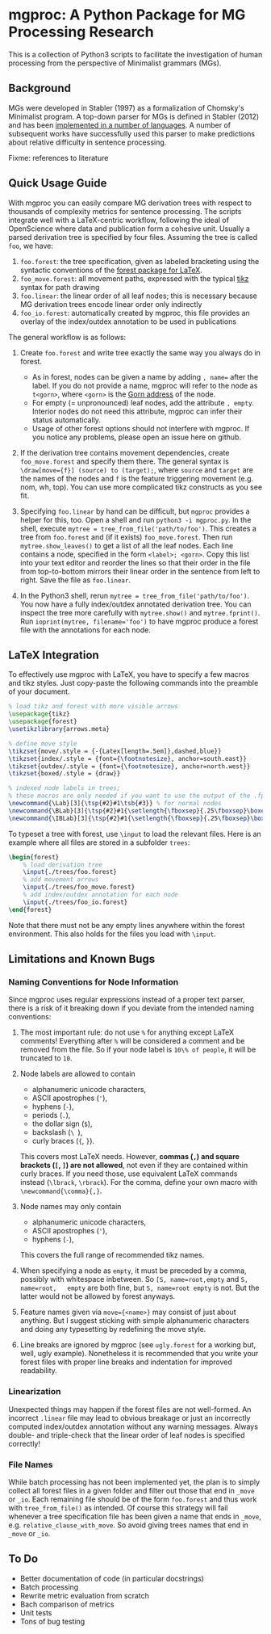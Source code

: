 mgproc: A Python Package for MG Processing Research
===================================================

This is a collection of Python3 scripts to facilitate the investigation of human processing from the perspective of Minimalist grammars (MGs).


Background
----------

MGs were developed in Stabler (1997) as a formalization of Chomsky's Minimalist program.
A top-down parser for MGs is defined in Stabler (2012) and has been [implemented in a number of languages](https://github.com/epstabler/mgtdb).
A number of subsequent works have successfully used this parser to make predictions about relative difficulty in sentence processing.

Fixme: references to literature


Quick Usage Guide
-----------------

With mgproc you can easily compare MG derivation trees with respect to thousands of complexity metrics for sentence processing.
The scripts integrate well with a LaTeX-centric workflow, following the ideal of OpenScience where data and publication form a cohesive unit.
Usually a parsed derivation tree is specified by four files.
Assuming the tree is called `foo`, we have:

1. `foo.forest`: the tree specification, given as labeled bracketing using the syntactic conventions of the [forest package for LaTeX](https://www.ctan.org/pkg/forest?lang=en).
1. `foo_move.forest`: all movement paths, expressed with the typical [tikz](https://www.ctan.org/pkg/pgf?lang=en) syntax for path drawing
1. `foo.linear`: the linear order of all leaf nodes; this is necessary because MG derivation trees encode linear order only indirectly
1. `foo_io.forest`: automatically created by mgproc, this file provides an overlay of the index/outdex annotation to be used in publications

The general workflow is as follows:

1. Create `foo.forest` and write tree exactly the same way you always do in forest.
   - As in forest, nodes can be given a name by adding `, name=` after the label.
     If you do not provide a name, mgproc will refer to the node as `t<gorn>`, where `<gorn>` is the [Gorn address](https://en.wikipedia.org/wiki/Gorn_address) of the node.
   - For empty (= unpronounced) leaf nodes, add the attribute `, empty`.
     Interior nodes do not need this attribute, mgproc can infer their status automatically.
   - Usage of other forest options should not interfere with mgproc.
     If you notice any problems, please open an issue here on github.

1. If the derivation tree contains movement dependencies, create `foo_move.forest` and specify them there.
   The general syntax is `\draw[move={f}] (source) to (target);`, where `source` and `target` are the names of the nodes and `f` is the feature triggering movement (e.g. nom, wh, top).
   You can use more complicated tikz constructs as you see fit.

1. Specifying `foo.linear` by hand can be difficult, but `mgproc` provides a helper for this, too.
   Open a shell and run `python3 -i mgproc.py`.
   In the shell, execute `mytree = tree_from_file('path/to/foo')`.
   This creates a tree from `foo.forest` and (if it exists) `foo_move.forest`.
   Then run `mytree.show_leaves()` to get a list of all the leaf nodes.
   Each line contains a node, specified in the form `<label>; <gorn>`.
   Copy this list into your text editor and reorder the lines so that their order in the file from top-to-bottom mirrors their linear order in the sentence from left to right.
   Save the file as `foo.linear`.

1. In the Python3 shell, rerun `mytree = tree_from_file('path/to/foo')`.
   You now have a fully index/outdex annotated derivation tree.
   You can inspect the tree more carefully with `mytree.show()` and `mytree.fprint()`.
   Run `ioprint(mytree, filename='foo')` to have mgproc produce a forest file with the annotations for each node.


LaTeX Integration 
-----------------

To effectively use mgproc with LaTeX, you have to specify a few macros and tikz styles. 
Just copy-paste the following commands into the preamble of your document.

```latex
% load tikz and forest with more visible arrows
\usepackage{tikz}
\usepackage{forest}
\usetikzlibrary{arrows.meta}

% define move style
\tikzset{move/.style = {-{Latex[length=.5em]},dashed,blue}}
\tikzset{index/.style = {font={\footnotesize}, anchor=south.east}}
\tikzset{outdex/.style = {font={\footnotesize}, anchor=north.west}}
\tikzset{boxed/.style = {draw}}

% indexed node labels in trees;
% these macros are only needed if you want to use the output of the .fprint method
\newcommand{\Lab}[3]{\tsp{#2}#1\tsb{#3}} % for normal nodes
\newcommand{\BLab}[3]{\tsp{#2}#1{\setlength{\fboxsep}{.25\fboxsep}\boxed{\tsb{#3}}}} % for boxed leaves
\newcommand{\IBLab}[3]{\tsp{#2}#1{\setlength{\fboxsep}{.25\fboxsep}\boxed{\tsb{#3}}}} % for boxed interior nodes
```

To typeset a tree with forest, use `\input` to load the relevant files.
Here is an example where all files are stored in a subfolder `trees`:

```latex
\begin{forest}
    % load derivation tree
    \input{./trees/foo.forest}
    % add movement arrows
    \input{./trees/foo_move.forest}
    % add index/outdex annotation for each node
    \input{./trees/foo_io.forest}
\end{forest}
```

Note that there must not be any empty lines anywhere within the forest environment.
This also holds for the files you load with `\input`.


Limitations and Known Bugs
--------------------------

### Naming Conventions for Node Information

Since mgproc uses regular expressions instead of a proper text parser, there is a risk of it breaking down if you deviate from the intended naming conventions:

1. The most important rule: do not use `%` for anything except LaTeX comments!
   Everything after `%` will be considered a comment and be removed from the file.
   So if your node label is `10\% of people`, it will be truncated to `10`.

1. Node labels are allowed to contain
   - alphanumeric unicode characters,
   - ASCII apostrophes (`'`),
   - hyphens (`-`),
   - periods (`.`),
   - the dollar sign (`$`), 
   - backslash (`\ `),
   - curly braces (`{`, `}`).

   This covers most LaTeX needs.
   However, **commas (`,`) and square brackets (`[`, `]`) are not allowed**, not even if they are contained within curly braces.
   If you need those, use equivalent LaTeX commands instead (`\lbrack`, `\rbrack`).
   For the comma, define your own macro with `\newcommand{\comma}{,}`.

1. Node names may only contain
   - alphanumeric unicode characters,
   - ASCII apostrophes (`'`),
   - hyphens (`-`),

   This covers the full range of recommended tikz names.

1. When specifying a node as `empty`, it must be preceded by a comma, possibly with whitespace inbetween.
   So `[S, name=root,empty` and `S, name=root,   empty` are both fine, but `S, name=root empty` is not.
   But the latter would not be allowed by forest anyways.

1. Feature names given via `move={<name>}` may consist of just about anything.
   But I suggest sticking with simple alphanumeric characters and doing any typesetting by redefining the move style.

1. Line breaks are ignored by mgproc (see `ugly.forest` for a working but, well, ugly example).
   Nonetheless it is recommended that you write your forest files with proper line breaks and indentation for improved readability.


### Linearization

Unexpected things may happen if the forest files are not well-formed.
An incorrect `.linear` file may lead to obvious breakage or just an incorrectly computed index/outdex annotation without any warning messages.
Always double- and triple-check that the linear order of leaf nodes is specified correctly!


### File Names

While batch processing has not been implemented yet, the plan is to simply collect all forest files in a given folder and filter out those that end in `_move` or `_io`.
Each remaining file should be of the form `foo.forest` and thus work with `tree_from_file()` as intended.
Of course this strategy will fail whenever a tree specification file has been given a name that ends in `_move`, e.g. `relative_clause_with_move`.
So avoid giving trees names that end in `_move` or `_io`.


To Do
-----

- Better documentation of code (in particular docstrings)
- Batch processing
- Rewrite metric evaluation from scratch
- Bach comparison of metrics
- Unit tests
- Tons of bug testing

